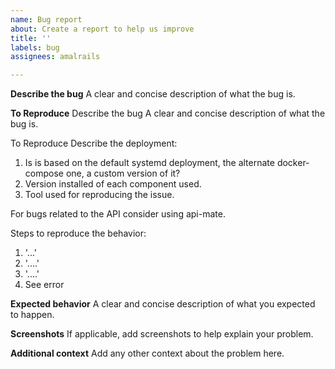 ```yaml
---
name: Bug report
about: Create a report to help us improve
title: ''
labels: bug
assignees: amalrails

---
```


**Describe the bug**
A clear and concise description of what the bug is.

**To Reproduce**
Describe the bug
A clear and concise description of what the bug is.

To Reproduce
Describe the deployment:

1. Is is based on the default systemd deployment, the alternate docker-compose one, a custom version of it?
2. Version installed of each component used.
3. Tool used for reproducing the issue.

For bugs related to the API consider using api-mate.

Steps to reproduce the behavior:

1. '...'
2. '....'
3. '....'
4. See error

**Expected behavior**
A clear and concise description of what you expected to happen.

**Screenshots**
If applicable, add screenshots to help explain your problem.

**Additional context**
Add any other context about the problem here.
